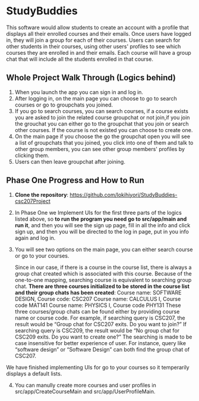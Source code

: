 # StudyBuddies
This software would allow students to create an account with a profile that displays all their enrolled courses and their emails. Once users have logged in, they will join a group for each of their courses. Users can search for other students in their courses, using other users' profiles to see which courses they are enrolled in and their emails. Each course will have a group chat that will include all the students enrolled in that course.

## Whole Project Walk Through (Logics behind)
1. When you launch the app you can sign in and log in.
2. After logging in, on the main page you can choose to go to search courses or go to groupchats you joined.
3. If you go to search courses, you can search courses, if a course exists you are asked to join the related course groupchat or not join,if you join the grouchat you can either go to the groupchat that you join or search other courses. If the course is not existed you can choose to create one.
4. On the main page if you choose the go the groupchat open you will see a list of groupchats that you joined, you click into one of them and talk to other group members, you can see other group members' profiles by clicking them.
5. Users can then leave groupchat after joining.

## Phase One Progress and How to Run
1. **Clone the repository**: https://github.com/lokihiyori/StudyBuddies-csc207Project
2. In Phase One we Implement UIs for the first three parts of the logics listed above, so **to run the program you need go to src/app/main and run it**, and then you will see the sign up page, fill in all the info and click sign up, and then you will be directed to the log in page, put in you info again and log in.
3. You will see two options on the main page, you can either search course or go to your courses. 

   Since in our case, if there is a course in the course list, there is always a group chat
created which is associated with this course. Because of the one-to-one mapping,
searching course is equivalent to searching group chat.
**There are three courses initialized to be stored in the course list and their group chats
has been created**:
 Course name: SOFTWARE DESIGN, Course code: CSC207
 Course name: CALCULUS I, Course code MAT141
 Course name: PHYSICS I, Course code PHY131
These three courses/group chats can be found either by providing course name or
course code. For example, if searching query is CSC207, the result would be “Group
chat for CSC207 exits. Do you want to join?” If searching query is CSC209, the result
would be “No group chat for CSC209 exits. Do you want to create one?”
The searching is made to be case insensitive for better experience of user. For
instance, query like “software design” or “Software Design” can both find the group
chat of CSC207.

We have finished implementing UIs for go to your courses so it temperarily displays a default lists.

4. You can manully create more courses and user profiles in src/app/CreateCourseMain and src/app/UserProfileMain.
